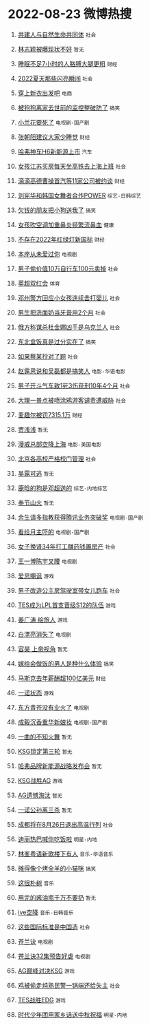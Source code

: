 # 2022-08-23 微博热搜 
1. [共建人与自然生命共同体](https://m.weibo.cn/search?containerid=100103type%3D1%26t%3D10%26q%3D%23%E5%85%B1%E5%BB%BA%E4%BA%BA%E4%B8%8E%E8%87%AA%E7%84%B6%E7%94%9F%E5%91%BD%E5%85%B1%E5%90%8C%E4%BD%93%23&stream_entry_id=51&isnewpage=1&extparam=seat%3D1%26filter_type%3Drealtimehot%26c_type%3D51%26dgr%3D0%26pos%3D0%26cate%3D10103%26display_time%3D1661202235%26pre_seqid%3D1661202235948062332303&luicode=10000011&lfid=106003type%3D25%26t%3D3%26disable_hot%3D1%26filter_type%3Drealtimehot) `社会` 

2. [林志颖被曝现状不好](https://m.weibo.cn/search?containerid=100103type%3D1%26t%3D10%26q%3D%23%E6%9E%97%E5%BF%97%E9%A2%96%E8%A2%AB%E6%9B%9D%E7%8E%B0%E7%8A%B6%E4%B8%8D%E5%A5%BD%23&stream_entry_id=31&isnewpage=1&extparam=seat%3D1%26lcate%3D5001%26flag%3D2%26pos%3D0%26filter_type%3Drealtimehot%26dgr%3D0%26c_type%3D31%26realpos%3D1%26cate%3D0%26display_time%3D1661202235%26pre_seqid%3D1661202235948062332303&luicode=10000011&lfid=106003type%3D25%26t%3D3%26disable_hot%3D1%26filter_type%3Drealtimehot) `暂无` 

3. [睡眠不足7小时的人胳膊大腿更粗](https://m.weibo.cn/search?containerid=100103type%3D1%26t%3D10%26q%3D%23%E7%9D%A1%E7%9C%A0%E4%B8%8D%E8%B6%B37%E5%B0%8F%E6%97%B6%E7%9A%84%E4%BA%BA%E8%83%B3%E8%86%8A%E5%A4%A7%E8%85%BF%E6%9B%B4%E7%B2%97%23&stream_entry_id=31&isnewpage=1&extparam=seat%3D1%26lcate%3D5001%26flag%3D16%26pos%3D1%26filter_type%3Drealtimehot%26dgr%3D0%26c_type%3D31%26realpos%3D2%26cate%3D0%26display_time%3D1661202235%26pre_seqid%3D1661202235948062332303&luicode=10000011&lfid=106003type%3D25%26t%3D3%26disable_hot%3D1%26filter_type%3Drealtimehot) `财经` 

4. [2022夏天那些闪亮瞬间](https://m.weibo.cn/search?containerid=100103type%3D1%26t%3D10%26q%3D%232022%E5%A4%8F%E5%A4%A9%E9%82%A3%E4%BA%9B%E9%97%AA%E4%BA%AE%E7%9E%AC%E9%97%B4%23&stream_entry_id=31&isnewpage=1&extparam=seat%3D1%26lcate%3D5001%26flag%3D0%26pos%3D2%26filter_type%3Drealtimehot%26dgr%3D0%26c_type%3D31%26realpos%3D3%26cate%3D0%26display_time%3D1661202235%26pre_seqid%3D1661202235948062332303&luicode=10000011&lfid=106003type%3D25%26t%3D3%26disable_hot%3D1%26filter_type%3Drealtimehot) `社会` 

5. [穿上新衣出发吧](https://m.weibo.cn/search?containerid=100103type%3D1%26t%3D10%26q%3D%23%E7%A9%BF%E4%B8%8A%E6%96%B0%E8%A1%A3%E5%87%BA%E5%8F%91%E5%90%A7%23&stream_entry_id=31&isnewpage=1&extparam=seat%3D1%26lcate%3D5001%26pos%3D3%26adid%3D163225%26dgr%3D0%26filter_type%3Drealtimehot%26c_type%3D31%26topic_ad%3D1%26cate%3D0%26display_time%3D1661202235%26pre_seqid%3D1661202235948062332303&luicode=10000011&lfid=106003type%3D25%26t%3D3%26disable_hot%3D1%26filter_type%3Drealtimehot) `电商` 

6. [被狗狗离家去世前的监控整破防了](https://m.weibo.cn/search?containerid=100103type%3D1%26t%3D10%26q%3D%23%E8%A2%AB%E7%8B%97%E7%8B%97%E7%A6%BB%E5%AE%B6%E5%8E%BB%E4%B8%96%E5%89%8D%E7%9A%84%E7%9B%91%E6%8E%A7%E6%95%B4%E7%A0%B4%E9%98%B2%E4%BA%86%23&stream_entry_id=31&isnewpage=1&extparam=seat%3D1%26lcate%3D5001%26flag%3D0%26pos%3D4%26filter_type%3Drealtimehot%26dgr%3D0%26c_type%3D31%26realpos%3D4%26cate%3D0%26display_time%3D1661202235%26pre_seqid%3D1661202235948062332303&luicode=10000011&lfid=106003type%3D25%26t%3D3%26disable_hot%3D1%26filter_type%3Drealtimehot) `搞笑` 

7. [小兰花要死了](https://m.weibo.cn/search?containerid=100103type%3D1%26t%3D10%26q%3D%23%E5%B0%8F%E5%85%B0%E8%8A%B1%E8%A6%81%E6%AD%BB%E4%BA%86%23&stream_entry_id=31&isnewpage=1&extparam=seat%3D1%26lcate%3D5001%26flag%3D0%26pos%3D5%26filter_type%3Drealtimehot%26dgr%3D0%26c_type%3D31%26realpos%3D5%26cate%3D0%26display_time%3D1661202235%26pre_seqid%3D1661202235948062332303&luicode=10000011&lfid=106003type%3D25%26t%3D3%26disable_hot%3D1%26filter_type%3Drealtimehot) `电视剧-国产剧` 

8. [张朝阳建议大家少睡觉](https://m.weibo.cn/search?containerid=100103type%3D1%26t%3D10%26q%3D%23%E5%BC%A0%E6%9C%9D%E9%98%B3%E5%BB%BA%E8%AE%AE%E5%A4%A7%E5%AE%B6%E5%B0%91%E7%9D%A1%E8%A7%89%23&stream_entry_id=31&isnewpage=1&extparam=seat%3D1%26lcate%3D5001%26flag%3D16%26pos%3D6%26filter_type%3Drealtimehot%26dgr%3D0%26c_type%3D31%26realpos%3D6%26cate%3D0%26display_time%3D1661202235%26pre_seqid%3D1661202235948062332303&luicode=10000011&lfid=106003type%3D25%26t%3D3%26disable_hot%3D1%26filter_type%3Drealtimehot) `财经` 

9. [哈弗神车H6新能源上市](https://m.weibo.cn/search?containerid=100103type%3D1%26t%3D10%26q%3D%23%E5%93%88%E5%BC%97%E7%A5%9E%E8%BD%A6H6%E6%96%B0%E8%83%BD%E6%BA%90%E4%B8%8A%E5%B8%82%23&stream_entry_id=31&isnewpage=1&extparam=seat%3D1%26lcate%3D5001%26pos%3D7%26adid%3D163298%26dgr%3D0%26filter_type%3Drealtimehot%26c_type%3D31%26topic_ad%3D1%26cate%3D0%26display_time%3D1661202235%26pre_seqid%3D1661202235948062332303&luicode=10000011&lfid=106003type%3D25%26t%3D3%26disable_hot%3D1%26filter_type%3Drealtimehot) `汽车` 

10. [女孩江苏买房每天坐高铁去上海上班](https://m.weibo.cn/search?containerid=100103type%3D1%26t%3D10%26q%3D%23%E5%A5%B3%E5%AD%A9%E6%B1%9F%E8%8B%8F%E4%B9%B0%E6%88%BF%E6%AF%8F%E5%A4%A9%E5%9D%90%E9%AB%98%E9%93%81%E5%8E%BB%E4%B8%8A%E6%B5%B7%E4%B8%8A%E7%8F%AD%23&stream_entry_id=31&isnewpage=1&extparam=seat%3D1%26lcate%3D5001%26flag%3D0%26pos%3D8%26filter_type%3Drealtimehot%26dgr%3D0%26c_type%3D31%26realpos%3D7%26cate%3D0%26display_time%3D1661202235%26pre_seqid%3D1661202235948062332303&luicode=10000011&lfid=106003type%3D25%26t%3D3%26disable_hot%3D1%26filter_type%3Drealtimehot) `社会` 

11. [滴滴高德曹操首汽等11家公司被约谈](https://m.weibo.cn/search?containerid=100103type%3D1%26t%3D10%26q%3D%23%E6%BB%B4%E6%BB%B4%E9%AB%98%E5%BE%B7%E6%9B%B9%E6%93%8D%E9%A6%96%E6%B1%BD%E7%AD%8911%E5%AE%B6%E5%85%AC%E5%8F%B8%E8%A2%AB%E7%BA%A6%E8%B0%88%23&stream_entry_id=31&isnewpage=1&extparam=seat%3D1%26lcate%3D5001%26flag%3D0%26pos%3D9%26filter_type%3Drealtimehot%26dgr%3D0%26c_type%3D31%26realpos%3D8%26cate%3D0%26display_time%3D1661202235%26pre_seqid%3D1661202235948062332303&luicode=10000011&lfid=106003type%3D25%26t%3D3%26disable_hot%3D1%26filter_type%3Drealtimehot) `财经` 

12. [刘宪华和韩国女舞者合作POWER](https://m.weibo.cn/search?containerid=100103type%3D1%26t%3D10%26q%3D%23%E5%88%98%E5%AE%AA%E5%8D%8E%E5%92%8C%E9%9F%A9%E5%9B%BD%E5%A5%B3%E8%88%9E%E8%80%85%E5%90%88%E4%BD%9CPOWER%23&stream_entry_id=31&isnewpage=1&extparam=seat%3D1%26lcate%3D5001%26flag%3D0%26pos%3D10%26filter_type%3Drealtimehot%26dgr%3D0%26c_type%3D31%26realpos%3D9%26cate%3D0%26display_time%3D1661202235%26pre_seqid%3D1661202235948062332303&luicode=10000011&lfid=106003type%3D25%26t%3D3%26disable_hot%3D1%26filter_type%3Drealtimehot) `综艺-日韩综艺` 

13. [欠钱的朋友把小狗送我了](https://m.weibo.cn/search?containerid=100103type%3D1%26t%3D10%26q%3D%23%E6%AC%A0%E9%92%B1%E7%9A%84%E6%9C%8B%E5%8F%8B%E6%8A%8A%E5%B0%8F%E7%8B%97%E9%80%81%E6%88%91%E4%BA%86%23&stream_entry_id=31&isnewpage=1&extparam=seat%3D1%26lcate%3D5001%26flag%3D0%26pos%3D11%26filter_type%3Drealtimehot%26dgr%3D0%26c_type%3D31%26realpos%3D10%26cate%3D0%26display_time%3D1661202235%26pre_seqid%3D1661202235948062332303&luicode=10000011&lfid=106003type%3D25%26t%3D3%26disable_hot%3D1%26filter_type%3Drealtimehot) `搞笑` 

14. [女孩吹空调加重鼻炎频繁流鼻血](https://m.weibo.cn/search?containerid=100103type%3D1%26t%3D10%26q%3D%23%E5%A5%B3%E5%AD%A9%E5%90%B9%E7%A9%BA%E8%B0%83%E5%8A%A0%E9%87%8D%E9%BC%BB%E7%82%8E%E9%A2%91%E7%B9%81%E6%B5%81%E9%BC%BB%E8%A1%80%23&stream_entry_id=31&isnewpage=1&extparam=seat%3D1%26lcate%3D5001%26flag%3D1%26pos%3D12%26filter_type%3Drealtimehot%26dgr%3D0%26c_type%3D31%26realpos%3D11%26cate%3D0%26display_time%3D1661202235%26pre_seqid%3D1661202235948062332303&luicode=10000011&lfid=106003type%3D25%26t%3D3%26disable_hot%3D1%26filter_type%3Drealtimehot) `健康` 

15. [不存在2022年红绿灯新国标](https://m.weibo.cn/search?containerid=100103type%3D1%26t%3D10%26q%3D%23%E4%B8%8D%E5%AD%98%E5%9C%A82022%E5%B9%B4%E7%BA%A2%E7%BB%BF%E7%81%AF%E6%96%B0%E5%9B%BD%E6%A0%87%23&stream_entry_id=31&isnewpage=1&extparam=seat%3D1%26lcate%3D5001%26flag%3D0%26pos%3D13%26filter_type%3Drealtimehot%26dgr%3D0%26c_type%3D31%26realpos%3D12%26cate%3D0%26display_time%3D1661202235%26pre_seqid%3D1661202235948062332303&luicode=10000011&lfid=106003type%3D25%26t%3D3%26disable_hot%3D1%26filter_type%3Drealtimehot) `财经` 

16. [本座从未爱过你](https://m.weibo.cn/search?containerid=100103type%3D1%26t%3D10%26q%3D%23%E6%9C%AC%E5%BA%A7%E4%BB%8E%E6%9C%AA%E7%88%B1%E8%BF%87%E4%BD%A0%23&stream_entry_id=31&isnewpage=1&extparam=seat%3D1%26lcate%3D5001%26flag%3D0%26pos%3D14%26filter_type%3Drealtimehot%26dgr%3D0%26c_type%3D31%26realpos%3D13%26cate%3D0%26display_time%3D1661202235%26pre_seqid%3D1661202235948062332303&luicode=10000011&lfid=106003type%3D25%26t%3D3%26disable_hot%3D1%26filter_type%3Drealtimehot) `电视剧` 

17. [男子偷价值10万自行车100元卖掉](https://m.weibo.cn/search?containerid=100103type%3D1%26t%3D10%26q%3D%23%E7%94%B7%E5%AD%90%E5%81%B7%E4%BB%B7%E5%80%BC10%E4%B8%87%E8%87%AA%E8%A1%8C%E8%BD%A6100%E5%85%83%E5%8D%96%E6%8E%89%23&stream_entry_id=31&isnewpage=1&extparam=seat%3D1%26lcate%3D5001%26flag%3D0%26pos%3D15%26filter_type%3Drealtimehot%26dgr%3D0%26c_type%3D31%26realpos%3D14%26cate%3D0%26display_time%3D1661202235%26pre_seqid%3D1661202235948062332303&luicode=10000011&lfid=106003type%3D25%26t%3D3%26disable_hot%3D1%26filter_type%3Drealtimehot) `社会` 

18. [英超双红会](https://m.weibo.cn/search?containerid=100103type%3D1%26t%3D10%26q%3D%23%E8%8B%B1%E8%B6%85%E5%8F%8C%E7%BA%A2%E4%BC%9A%23&stream_entry_id=31&isnewpage=1&extparam=seat%3D1%26lcate%3D5001%26flag%3D0%26pos%3D16%26filter_type%3Drealtimehot%26dgr%3D0%26c_type%3D31%26realpos%3D15%26cate%3D0%26display_time%3D1661202235%26pre_seqid%3D1661202235948062332303&luicode=10000011&lfid=106003type%3D25%26t%3D3%26disable_hot%3D1%26filter_type%3Drealtimehot) `体育` 

19. [邓州警方回应小女孩连续击打婴儿](https://m.weibo.cn/search?containerid=100103type%3D1%26t%3D10%26q%3D%23%E9%82%93%E5%B7%9E%E8%AD%A6%E6%96%B9%E5%9B%9E%E5%BA%94%E5%B0%8F%E5%A5%B3%E5%AD%A9%E8%BF%9E%E7%BB%AD%E5%87%BB%E6%89%93%E5%A9%B4%E5%84%BF%23&stream_entry_id=31&isnewpage=1&extparam=seat%3D1%26lcate%3D5001%26flag%3D0%26pos%3D17%26filter_type%3Drealtimehot%26dgr%3D0%26c_type%3D31%26realpos%3D16%26cate%3D0%26display_time%3D1661202235%26pre_seqid%3D1661202235948062332303&luicode=10000011&lfid=106003type%3D25%26t%3D3%26disable_hot%3D1%26filter_type%3Drealtimehot) `社会` 

20. [男生把洗面奶当牙膏用2个月](https://m.weibo.cn/search?containerid=100103type%3D1%26t%3D10%26q%3D%23%E7%94%B7%E7%94%9F%E6%8A%8A%E6%B4%97%E9%9D%A2%E5%A5%B6%E5%BD%93%E7%89%99%E8%86%8F%E7%94%A82%E4%B8%AA%E6%9C%88%23&stream_entry_id=31&isnewpage=1&extparam=seat%3D1%26lcate%3D5001%26flag%3D0%26pos%3D18%26filter_type%3Drealtimehot%26dgr%3D0%26c_type%3D31%26realpos%3D17%26cate%3D0%26display_time%3D1661202235%26pre_seqid%3D1661202235948062332303&luicode=10000011&lfid=106003type%3D25%26t%3D3%26disable_hot%3D1%26filter_type%3Drealtimehot) `社会` 

21. [俄方称谋杀杜金娜凶手是乌克兰人](https://m.weibo.cn/search?containerid=100103type%3D1%26t%3D10%26q%3D%23%E4%BF%84%E6%96%B9%E7%A7%B0%E8%B0%8B%E6%9D%80%E6%9D%9C%E9%87%91%E5%A8%9C%E5%87%B6%E6%89%8B%E6%98%AF%E4%B9%8C%E5%85%8B%E5%85%B0%E4%BA%BA%23&stream_entry_id=31&isnewpage=1&extparam=seat%3D1%26lcate%3D5001%26flag%3D0%26pos%3D19%26filter_type%3Drealtimehot%26dgr%3D0%26c_type%3D31%26realpos%3D18%26cate%3D0%26display_time%3D1661202235%26pre_seqid%3D1661202235948062332303&luicode=10000011&lfid=106003type%3D25%26t%3D3%26disable_hot%3D1%26filter_type%3Drealtimehot) `社会` 

22. [东北盒饭真是过分实在了](https://m.weibo.cn/search?containerid=100103type%3D1%26t%3D10%26q%3D%23%E4%B8%9C%E5%8C%97%E7%9B%92%E9%A5%AD%E7%9C%9F%E6%98%AF%E8%BF%87%E5%88%86%E5%AE%9E%E5%9C%A8%E4%BA%86%23&stream_entry_id=31&isnewpage=1&extparam=seat%3D1%26lcate%3D5001%26flag%3D0%26pos%3D20%26filter_type%3Drealtimehot%26dgr%3D0%26c_type%3D31%26realpos%3D19%26cate%3D0%26display_time%3D1661202235%26pre_seqid%3D1661202235948062332303&luicode=10000011&lfid=106003type%3D25%26t%3D3%26disable_hot%3D1%26filter_type%3Drealtimehot) `搞笑` 

23. [如果蔡某抄对了题](https://m.weibo.cn/search?containerid=100103type%3D1%26t%3D10%26q%3D%23%E5%A6%82%E6%9E%9C%E8%94%A1%E6%9F%90%E6%8A%84%E5%AF%B9%E4%BA%86%E9%A2%98%23&stream_entry_id=31&isnewpage=1&extparam=seat%3D1%26lcate%3D5001%26flag%3D0%26pos%3D21%26filter_type%3Drealtimehot%26dgr%3D0%26c_type%3D31%26realpos%3D20%26cate%3D0%26display_time%3D1661202235%26pre_seqid%3D1661202235948062332303&luicode=10000011&lfid=106003type%3D25%26t%3D3%26disable_hot%3D1%26filter_type%3Drealtimehot) `社会` 

24. [赵露思说和吴磊都是搞笑人](https://m.weibo.cn/search?containerid=100103type%3D1%26t%3D10%26q%3D%23%E8%B5%B5%E9%9C%B2%E6%80%9D%E8%AF%B4%E5%92%8C%E5%90%B4%E7%A3%8A%E9%83%BD%E6%98%AF%E6%90%9E%E7%AC%91%E4%BA%BA%23&stream_entry_id=31&isnewpage=1&extparam=seat%3D1%26lcate%3D5001%26flag%3D0%26pos%3D22%26filter_type%3Drealtimehot%26dgr%3D0%26c_type%3D31%26realpos%3D21%26cate%3D0%26display_time%3D1661202235%26pre_seqid%3D1661202235948062332303&luicode=10000011&lfid=106003type%3D25%26t%3D3%26disable_hot%3D1%26filter_type%3Drealtimehot) `电影-华语电影` 

25. [男子开斗气车致1死3伤获刑10年4个月](https://m.weibo.cn/search?containerid=100103type%3D1%26t%3D10%26q%3D%23%E7%94%B7%E5%AD%90%E5%BC%80%E6%96%97%E6%B0%94%E8%BD%A6%E8%87%B41%E6%AD%BB3%E4%BC%A4%E8%8E%B7%E5%88%9110%E5%B9%B44%E4%B8%AA%E6%9C%88%23&stream_entry_id=31&isnewpage=1&extparam=seat%3D1%26lcate%3D5001%26flag%3D0%26pos%3D23%26filter_type%3Drealtimehot%26dgr%3D0%26c_type%3D31%26realpos%3D22%26cate%3D0%26display_time%3D1661202235%26pre_seqid%3D1661202235948062332303&luicode=10000011&lfid=106003type%3D25%26t%3D3%26disable_hot%3D1%26filter_type%3Drealtimehot) `社会` 

26. [大理一景点被喷涂鸦游客谴责遭威胁](https://m.weibo.cn/search?containerid=100103type%3D1%26t%3D10%26q%3D%23%E5%A4%A7%E7%90%86%E4%B8%80%E6%99%AF%E7%82%B9%E8%A2%AB%E5%96%B7%E6%B6%82%E9%B8%A6%E6%B8%B8%E5%AE%A2%E8%B0%B4%E8%B4%A3%E9%81%AD%E5%A8%81%E8%83%81%23&stream_entry_id=31&isnewpage=1&extparam=seat%3D1%26lcate%3D5001%26flag%3D0%26pos%3D24%26filter_type%3Drealtimehot%26dgr%3D0%26c_type%3D31%26realpos%3D23%26cate%3D0%26display_time%3D1661202235%26pre_seqid%3D1661202235948062332303&luicode=10000011&lfid=106003type%3D25%26t%3D3%26disable_hot%3D1%26filter_type%3Drealtimehot) `社会` 

27. [麦趣尔被罚7315.1万](https://m.weibo.cn/search?containerid=100103type%3D1%26t%3D10%26q%3D%23%E9%BA%A6%E8%B6%A3%E5%B0%94%E8%A2%AB%E7%BD%9A7315.1%E4%B8%87%23&stream_entry_id=31&isnewpage=1&extparam=seat%3D1%26lcate%3D5001%26flag%3D0%26pos%3D25%26filter_type%3Drealtimehot%26dgr%3D0%26c_type%3D31%26realpos%3D24%26cate%3D0%26display_time%3D1661202235%26pre_seqid%3D1661202235948062332303&luicode=10000011&lfid=106003type%3D25%26t%3D3%26disable_hot%3D1%26filter_type%3Drealtimehot) `财经` 

28. [贾浅浅](https://m.weibo.cn/search?containerid=100103type%3D1%26t%3D10%26q%3D%E8%B4%BE%E6%B5%85%E6%B5%85&stream_entry_id=31&isnewpage=1&extparam=seat%3D1%26lcate%3D5001%26flag%3D0%26pos%3D26%26filter_type%3Drealtimehot%26dgr%3D0%26c_type%3D31%26realpos%3D25%26cate%3D0%26display_time%3D1661202235%26pre_seqid%3D1661202235948062332303&luicode=10000011&lfid=106003type%3D25%26t%3D3%26disable_hot%3D1%26filter_type%3Drealtimehot) `暂无` 

29. [漫威总部空降上海](https://m.weibo.cn/search?containerid=100103type%3D1%26t%3D10%26q%3D%23%E6%BC%AB%E5%A8%81%E6%80%BB%E9%83%A8%E7%A9%BA%E9%99%8D%E4%B8%8A%E6%B5%B7%23&stream_entry_id=31&isnewpage=1&extparam=seat%3D1%26lcate%3D5001%26flag%3D0%26pos%3D27%26filter_type%3Drealtimehot%26dgr%3D0%26c_type%3D31%26realpos%3D26%26cate%3D0%26display_time%3D1661202235%26pre_seqid%3D1661202235948062332303&luicode=10000011&lfid=106003type%3D25%26t%3D3%26disable_hot%3D1%26filter_type%3Drealtimehot) `电影-美国电影` 

30. [北京各高校严格校门管理](https://m.weibo.cn/search?containerid=100103type%3D1%26t%3D10%26q%3D%23%E5%8C%97%E4%BA%AC%E5%90%84%E9%AB%98%E6%A0%A1%E4%B8%A5%E6%A0%BC%E6%A0%A1%E9%97%A8%E7%AE%A1%E7%90%86%23&stream_entry_id=31&isnewpage=1&extparam=seat%3D1%26lcate%3D5001%26flag%3D0%26pos%3D28%26filter_type%3Drealtimehot%26dgr%3D0%26c_type%3D31%26realpos%3D27%26cate%3D0%26display_time%3D1661202235%26pre_seqid%3D1661202235948062332303&luicode=10000011&lfid=106003type%3D25%26t%3D3%26disable_hot%3D1%26filter_type%3Drealtimehot) `社会` 

31. [吴露可逃](http://m.weibo.cn/c/wbox?&id=j84w2uenjc&roomid=12534&q=%23%E5%90%B4%E9%9C%B2%E5%8F%AF%E9%80%83%23&extparam=seat%3D1%26lcate%3D5001%26flag%3D0%26pos%3D29%26filter_type%3Drealtimehot%26dgr%3D0%26c_type%3D31%26realpos%3D28%26cate%3D0%26display_time%3D1661202235%26pre_seqid%3D1661202235948062332303&luicode=10000011&lfid=106003type%3D25%26t%3D3%26disable_hot%3D1%26filter_type%3Drealtimehot) `暂无` 

32. [鹿晗的狗是邓超送的](https://m.weibo.cn/search?containerid=100103type%3D1%26t%3D10%26q%3D%23%E9%B9%BF%E6%99%97%E7%9A%84%E7%8B%97%E6%98%AF%E9%82%93%E8%B6%85%E9%80%81%E7%9A%84%23&stream_entry_id=31&isnewpage=1&extparam=seat%3D1%26lcate%3D5001%26flag%3D0%26pos%3D30%26filter_type%3Drealtimehot%26dgr%3D0%26c_type%3D31%26realpos%3D29%26cate%3D0%26display_time%3D1661202235%26pre_seqid%3D1661202235948062332303&luicode=10000011&lfid=106003type%3D25%26t%3D3%26disable_hot%3D1%26filter_type%3Drealtimehot) `综艺-内地综艺` 

33. [奉节山火](https://m.weibo.cn/search?containerid=100103type%3D1%26t%3D10%26q%3D%E5%A5%89%E8%8A%82%E5%B1%B1%E7%81%AB&stream_entry_id=31&isnewpage=1&extparam=seat%3D1%26lcate%3D5001%26flag%3D0%26pos%3D31%26filter_type%3Drealtimehot%26dgr%3D0%26c_type%3D31%26realpos%3D30%26cate%3D0%26display_time%3D1661202235%26pre_seqid%3D1661202235948062332303&luicode=10000011&lfid=106003type%3D25%26t%3D3%26disable_hot%3D1%26filter_type%3Drealtimehot) `暂无` 

34. [余生请多指教获得腾讯业务突破奖](https://m.weibo.cn/search?containerid=100103type%3D1%26t%3D10%26q%3D%23%E4%BD%99%E7%94%9F%E8%AF%B7%E5%A4%9A%E6%8C%87%E6%95%99%E8%8E%B7%E5%BE%97%E8%85%BE%E8%AE%AF%E4%B8%9A%E5%8A%A1%E7%AA%81%E7%A0%B4%E5%A5%96%23&stream_entry_id=31&isnewpage=1&extparam=seat%3D1%26lcate%3D5001%26flag%3D0%26pos%3D32%26filter_type%3Drealtimehot%26dgr%3D0%26c_type%3D31%26realpos%3D31%26cate%3D0%26display_time%3D1661202235%26pre_seqid%3D1661202235948062332303&luicode=10000011&lfid=106003type%3D25%26t%3D3%26disable_hot%3D1%26filter_type%3Drealtimehot) `电视剧-国产剧` 

35. [看给月主吓的](https://m.weibo.cn/search?containerid=100103type%3D1%26t%3D10%26q%3D%23%E7%9C%8B%E7%BB%99%E6%9C%88%E4%B8%BB%E5%90%93%E7%9A%84%23&stream_entry_id=31&isnewpage=1&extparam=seat%3D1%26lcate%3D5001%26flag%3D0%26pos%3D33%26filter_type%3Drealtimehot%26dgr%3D0%26c_type%3D31%26realpos%3D32%26cate%3D0%26display_time%3D1661202235%26pre_seqid%3D1661202235948062332303&luicode=10000011&lfid=106003type%3D25%26t%3D3%26disable_hot%3D1%26filter_type%3Drealtimehot) `电视剧-国产剧` 

36. [女子换肾34年打工赚药钱置房产](https://m.weibo.cn/search?containerid=100103type%3D1%26t%3D10%26q%3D%23%E5%A5%B3%E5%AD%90%E6%8D%A2%E8%82%BE34%E5%B9%B4%E6%89%93%E5%B7%A5%E8%B5%9A%E8%8D%AF%E9%92%B1%E7%BD%AE%E6%88%BF%E4%BA%A7%23&stream_entry_id=31&isnewpage=1&extparam=seat%3D1%26lcate%3D5001%26flag%3D0%26pos%3D34%26filter_type%3Drealtimehot%26dgr%3D0%26c_type%3D31%26realpos%3D33%26cate%3D0%26display_time%3D1661202235%26pre_seqid%3D1661202235948062332303&luicode=10000011&lfid=106003type%3D25%26t%3D3%26disable_hot%3D1%26filter_type%3Drealtimehot) `社会` 

37. [王一博陈宇叉腰](https://m.weibo.cn/search?containerid=100103type%3D1%26t%3D10%26q%3D%23%E7%8E%8B%E4%B8%80%E5%8D%9A%E9%99%88%E5%AE%87%E5%8F%89%E8%85%B0%23&stream_entry_id=31&isnewpage=1&extparam=seat%3D1%26lcate%3D5001%26flag%3D0%26pos%3D35%26filter_type%3Drealtimehot%26dgr%3D0%26c_type%3D31%26realpos%3D34%26cate%3D0%26display_time%3D1661202235%26pre_seqid%3D1661202235948062332303&luicode=10000011&lfid=106003type%3D25%26t%3D3%26disable_hot%3D1%26filter_type%3Drealtimehot) `电视剧` 

38. [爱思嘲讽](https://m.weibo.cn/search?containerid=100103type%3D1%26t%3D10%26q%3D%E7%88%B1%E6%80%9D%E5%98%B2%E8%AE%BD&stream_entry_id=31&isnewpage=1&extparam=seat%3D1%26lcate%3D5001%26flag%3D0%26pos%3D36%26filter_type%3Drealtimehot%26dgr%3D0%26c_type%3D31%26realpos%3D35%26cate%3D0%26display_time%3D1661202235%26pre_seqid%3D1661202235948062332303&luicode=10000011&lfid=106003type%3D25%26t%3D3%26disable_hot%3D1%26filter_type%3Drealtimehot) `游戏` 

39. [男子改造公主房驾驶室带女儿跑车](https://m.weibo.cn/search?containerid=100103type%3D1%26t%3D10%26q%3D%23%E7%94%B7%E5%AD%90%E6%94%B9%E9%80%A0%E5%85%AC%E4%B8%BB%E6%88%BF%E9%A9%BE%E9%A9%B6%E5%AE%A4%E5%B8%A6%E5%A5%B3%E5%84%BF%E8%B7%91%E8%BD%A6%23&stream_entry_id=31&isnewpage=1&extparam=seat%3D1%26lcate%3D5001%26flag%3D0%26pos%3D37%26filter_type%3Drealtimehot%26dgr%3D0%26c_type%3D31%26realpos%3D36%26cate%3D0%26display_time%3D1661202235%26pre_seqid%3D1661202235948062332303&luicode=10000011&lfid=106003type%3D25%26t%3D3%26disable_hot%3D1%26filter_type%3Drealtimehot) `社会` 

40. [TES成为LPL首支晋级S12的队伍](https://m.weibo.cn/search?containerid=100103type%3D1%26t%3D10%26q%3D%23TES%E6%88%90%E4%B8%BALPL%E9%A6%96%E6%94%AF%E6%99%8B%E7%BA%A7S12%E7%9A%84%E9%98%9F%E4%BC%8D%23&stream_entry_id=31&isnewpage=1&extparam=seat%3D1%26lcate%3D5001%26flag%3D0%26pos%3D38%26filter_type%3Drealtimehot%26dgr%3D0%26c_type%3D31%26realpos%3D37%26cate%3D0%26display_time%3D1661202235%26pre_seqid%3D1661202235948062332303&luicode=10000011&lfid=106003type%3D25%26t%3D3%26disable_hot%3D1%26filter_type%3Drealtimehot) `游戏` 

41. [姜广涛 绘旅人](https://m.weibo.cn/search?containerid=100103type%3D1%26t%3D10%26q%3D%E5%A7%9C%E5%B9%BF%E6%B6%9B+%E7%BB%98%E6%97%85%E4%BA%BA&stream_entry_id=31&isnewpage=1&extparam=seat%3D1%26lcate%3D5001%26flag%3D0%26pos%3D39%26filter_type%3Drealtimehot%26dgr%3D0%26c_type%3D31%26realpos%3D38%26cate%3D0%26display_time%3D1661202235%26pre_seqid%3D1661202235948062332303&luicode=10000011&lfid=106003type%3D25%26t%3D3%26disable_hot%3D1%26filter_type%3Drealtimehot) `游戏` 

42. [白漂亮消失了](https://m.weibo.cn/search?containerid=100103type%3D1%26t%3D10%26q%3D%23%E7%99%BD%E6%BC%82%E4%BA%AE%E6%B6%88%E5%A4%B1%E4%BA%86%23&stream_entry_id=31&isnewpage=1&extparam=seat%3D1%26lcate%3D5001%26flag%3D0%26pos%3D40%26filter_type%3Drealtimehot%26dgr%3D0%26c_type%3D31%26realpos%3D39%26cate%3D0%26display_time%3D1661202235%26pre_seqid%3D1661202235948062332303&luicode=10000011&lfid=106003type%3D25%26t%3D3%26disable_hot%3D1%26filter_type%3Drealtimehot) `电视剧` 

43. [容昊 上帝视角](https://m.weibo.cn/search?containerid=100103type%3D1%26t%3D10%26q%3D%E5%AE%B9%E6%98%8A+%E4%B8%8A%E5%B8%9D%E8%A7%86%E8%A7%92&stream_entry_id=31&isnewpage=1&extparam=seat%3D1%26lcate%3D5001%26flag%3D0%26pos%3D41%26filter_type%3Drealtimehot%26dgr%3D0%26c_type%3D31%26realpos%3D40%26cate%3D0%26display_time%3D1661202235%26pre_seqid%3D1661202235948062332303&luicode=10000011&lfid=106003type%3D25%26t%3D3%26disable_hot%3D1%26filter_type%3Drealtimehot) `暂无` 

44. [嫁给会做饭的男人是种什么体验](https://m.weibo.cn/search?containerid=100103type%3D1%26t%3D10%26q%3D%23%E5%AB%81%E7%BB%99%E4%BC%9A%E5%81%9A%E9%A5%AD%E7%9A%84%E7%94%B7%E4%BA%BA%E6%98%AF%E7%A7%8D%E4%BB%80%E4%B9%88%E4%BD%93%E9%AA%8C%23&stream_entry_id=31&isnewpage=1&extparam=seat%3D1%26lcate%3D5001%26flag%3D0%26pos%3D42%26filter_type%3Drealtimehot%26dgr%3D0%26c_type%3D31%26realpos%3D41%26cate%3D0%26display_time%3D1661202235%26pre_seqid%3D1661202235948062332303&luicode=10000011&lfid=106003type%3D25%26t%3D3%26disable_hot%3D1%26filter_type%3Drealtimehot) `搞笑` 

45. [马斯克去年薪酬超100亿美元](https://m.weibo.cn/search?containerid=100103type%3D1%26t%3D10%26q%3D%23%E9%A9%AC%E6%96%AF%E5%85%8B%E5%8E%BB%E5%B9%B4%E8%96%AA%E9%85%AC%E8%B6%85100%E4%BA%BF%E7%BE%8E%E5%85%83%23&stream_entry_id=31&isnewpage=1&extparam=seat%3D1%26lcate%3D5001%26flag%3D0%26pos%3D43%26filter_type%3Drealtimehot%26dgr%3D0%26c_type%3D31%26realpos%3D42%26cate%3D0%26display_time%3D1661202235%26pre_seqid%3D1661202235948062332303&luicode=10000011&lfid=106003type%3D25%26t%3D3%26disable_hot%3D1%26filter_type%3Drealtimehot) `财经` 

46. [一诺状态](https://m.weibo.cn/search?containerid=100103type%3D1%26t%3D10%26q%3D%23%E4%B8%80%E8%AF%BA%E7%8A%B6%E6%80%81%23&stream_entry_id=31&isnewpage=1&extparam=seat%3D1%26lcate%3D5001%26flag%3D0%26pos%3D44%26filter_type%3Drealtimehot%26dgr%3D0%26c_type%3D31%26realpos%3D43%26cate%3D0%26display_time%3D1661202235%26pre_seqid%3D1661202235948062332303&luicode=10000011&lfid=106003type%3D25%26t%3D3%26disable_hot%3D1%26filter_type%3Drealtimehot) `游戏` 

47. [东方青苍没有业火了](https://m.weibo.cn/search?containerid=100103type%3D1%26t%3D10%26q%3D%23%E4%B8%9C%E6%96%B9%E9%9D%92%E8%8B%8D%E6%B2%A1%E6%9C%89%E4%B8%9A%E7%81%AB%E4%BA%86%23&stream_entry_id=31&isnewpage=1&extparam=seat%3D1%26lcate%3D5001%26flag%3D0%26pos%3D45%26filter_type%3Drealtimehot%26dgr%3D0%26c_type%3D31%26realpos%3D44%26cate%3D0%26display_time%3D1661202235%26pre_seqid%3D1661202235948062332303&luicode=10000011&lfid=106003type%3D25%26t%3D3%26disable_hot%3D1%26filter_type%3Drealtimehot) `电视剧` 

48. [成毅沉香重华新娘妆](https://m.weibo.cn/search?containerid=100103type%3D1%26t%3D10%26q%3D%23%E6%88%90%E6%AF%85%E6%B2%89%E9%A6%99%E9%87%8D%E5%8D%8E%E6%96%B0%E5%A8%98%E5%A6%86%23&stream_entry_id=31&isnewpage=1&extparam=seat%3D1%26lcate%3D5001%26flag%3D0%26pos%3D46%26filter_type%3Drealtimehot%26dgr%3D0%26c_type%3D31%26realpos%3D45%26cate%3D0%26display_time%3D1661202235%26pre_seqid%3D1661202235948062332303&luicode=10000011&lfid=106003type%3D25%26t%3D3%26disable_hot%3D1%26filter_type%3Drealtimehot) `电视剧-国产剧` 

49. [一曲的不知火舞](https://m.weibo.cn/search?containerid=100103type%3D1%26t%3D10%26q%3D%E4%B8%80%E6%9B%B2%E7%9A%84%E4%B8%8D%E7%9F%A5%E7%81%AB%E8%88%9E&stream_entry_id=31&isnewpage=1&extparam=seat%3D1%26lcate%3D5001%26flag%3D0%26pos%3D47%26filter_type%3Drealtimehot%26dgr%3D0%26c_type%3D31%26realpos%3D46%26cate%3D0%26display_time%3D1661202235%26pre_seqid%3D1661202235948062332303&luicode=10000011&lfid=106003type%3D25%26t%3D3%26disable_hot%3D1%26filter_type%3Drealtimehot) `暂无` 

50. [KSG锁定第三轮](https://m.weibo.cn/search?containerid=100103type%3D1%26t%3D10%26q%3DKSG%E9%94%81%E5%AE%9A%E7%AC%AC%E4%B8%89%E8%BD%AE&stream_entry_id=31&isnewpage=1&extparam=seat%3D1%26lcate%3D5001%26flag%3D0%26pos%3D48%26filter_type%3Drealtimehot%26dgr%3D0%26c_type%3D31%26realpos%3D47%26cate%3D0%26display_time%3D1661202235%26pre_seqid%3D1661202235948062332303&luicode=10000011&lfid=106003type%3D25%26t%3D3%26disable_hot%3D1%26filter_type%3Drealtimehot) `暂无` 

51. [哈弗品牌新能源战略发布会](https://m.weibo.cn/search?containerid=100103type%3D1%26t%3D10%26q%3D%E5%93%88%E5%BC%97%E5%93%81%E7%89%8C%E6%96%B0%E8%83%BD%E6%BA%90%E6%88%98%E7%95%A5%E5%8F%91%E5%B8%83%E4%BC%9A&stream_entry_id=31&isnewpage=1&extparam=seat%3D1%26lcate%3D5001%26flag%3D1%26pos%3D49%26filter_type%3Drealtimehot%26dgr%3D0%26c_type%3D31%26realpos%3D48%26cate%3D0%26display_time%3D1661202235%26pre_seqid%3D1661202235948062332303&luicode=10000011&lfid=106003type%3D25%26t%3D3%26disable_hot%3D1%26filter_type%3Drealtimehot) `暂无` 

52. [KSG战胜AG](https://m.weibo.cn/search?containerid=100103type%3D1%26t%3D10%26q%3D%23KSG%E6%88%98%E8%83%9CAG%23&stream_entry_id=31&isnewpage=1&extparam=seat%3D1%26lcate%3D5001%26flag%3D0%26pos%3D50%26filter_type%3Drealtimehot%26dgr%3D0%26c_type%3D31%26realpos%3D49%26cate%3D0%26display_time%3D1661202235%26pre_seqid%3D1661202235948062332303&luicode=10000011&lfid=106003type%3D25%26t%3D3%26disable_hot%3D1%26filter_type%3Drealtimehot) `游戏` 

53. [AG遗憾淘汰](https://m.weibo.cn/search?containerid=100103type%3D1%26t%3D10%26q%3DAG%E9%81%97%E6%86%BE%E6%B7%98%E6%B1%B0&stream_entry_id=31&isnewpage=1&extparam=seat%3D1%26lcate%3D5001%26flag%3D0%26pos%3D51%26filter_type%3Drealtimehot%26dgr%3D0%26c_type%3D31%26realpos%3D50%26cate%3D0%26display_time%3D1661202235%26pre_seqid%3D1661202235948062332303&luicode=10000011&lfid=106003type%3D25%26t%3D3%26disable_hot%3D1%26filter_type%3Drealtimehot) `暂无` 

54. [一诺公孙离三杀](https://m.weibo.cn/search?containerid=100103type%3D1%26t%3D10%26q%3D%E4%B8%80%E8%AF%BA%E5%85%AC%E5%AD%99%E7%A6%BB%E4%B8%89%E6%9D%80&stream_entry_id=31&isnewpage=1&extparam=seat%3D1%26flag%3D0%26lcate%3D5001%26pos%3D48%26filter_type%3Drealtimehot%26dgr%3D0%26c_type%3D31%26cate%3D0%26realpos%3D47%26display_time%3D1661198643%26pre_seqid%3D1661197931377015605308&luicode=10000011&lfid=106003type%3D25%26t%3D3%26disable_hot%3D1%26filter_type%3Drealtimehot) `暂无` 

55. [成都将在8月26日退出高温行列](https://m.weibo.cn/search?containerid=100103type%3D1%26t%3D10%26q%3D%23%E6%88%90%E9%83%BD%E5%B0%86%E5%9C%A88%E6%9C%8826%E6%97%A5%E9%80%80%E5%87%BA%E9%AB%98%E6%B8%A9%E8%A1%8C%E5%88%97%23&stream_entry_id=31&isnewpage=1&extparam=seat%3D1%26flag%3D0%26lcate%3D5001%26pos%3D51%26filter_type%3Drealtimehot%26dgr%3D0%26c_type%3D31%26cate%3D0%26realpos%3D50%26display_time%3D1661198643%26pre_seqid%3D1661197931377015605308&luicode=10000011&lfid=106003type%3D25%26t%3D3%26disable_hot%3D1%26filter_type%3Drealtimehot) `社会` 

56. [迪丽热巴喊你吃饭啦](https://m.weibo.cn/search?containerid=100103type%3D1%26t%3D10%26q%3D%23%E8%BF%AA%E4%B8%BD%E7%83%AD%E5%B7%B4%E5%96%8A%E4%BD%A0%E5%90%83%E9%A5%AD%E5%95%A6%23&stream_entry_id=31&isnewpage=1&extparam=seat%3D1%26filter_type%3Drealtimehot%26lcate%3D5001%26pos%3D3%26adid%3D163237%26topic_ad%3D1%26dgr%3D0%26c_type%3D31%26cate%3D0%26display_time%3D1661195032%26pre_seqid%3D1661195032019022721255&luicode=10000011&lfid=106003type%3D25%26t%3D3%26disable_hot%3D1%26filter_type%3Drealtimehot) `明星-内地` 

57. [林峯粤语新歌楼下有人](https://m.weibo.cn/search?containerid=100103type%3D1%26t%3D10%26q%3D%23%E6%9E%97%E5%B3%AF%E7%B2%A4%E8%AF%AD%E6%96%B0%E6%AD%8C%E6%A5%BC%E4%B8%8B%E6%9C%89%E4%BA%BA%23&stream_entry_id=31&isnewpage=1&extparam=seat%3D1%26flag%3D0%26lcate%3D5001%26pos%3D41%26filter_type%3Drealtimehot%26dgr%3D0%26c_type%3D31%26cate%3D0%26realpos%3D41%26display_time%3D1661195032%26pre_seqid%3D1661195032019022721255&luicode=10000011&lfid=106003type%3D25%26t%3D3%26disable_hot%3D1%26filter_type%3Drealtimehot) `音乐-华语音乐` 

58. [摊得像个烤全羊的小猫咪](https://m.weibo.cn/search?containerid=100103type%3D1%26t%3D10%26q%3D%23%E6%91%8A%E5%BE%97%E5%83%8F%E4%B8%AA%E7%83%A4%E5%85%A8%E7%BE%8A%E7%9A%84%E5%B0%8F%E7%8C%AB%E5%92%AA%23&stream_entry_id=31&isnewpage=1&extparam=seat%3D1%26flag%3D0%26lcate%3D5001%26pos%3D50%26filter_type%3Drealtimehot%26dgr%3D0%26c_type%3D31%26cate%3D0%26realpos%3D50%26display_time%3D1661195032%26pre_seqid%3D1661195032019022721255&luicode=10000011&lfid=106003type%3D25%26t%3D3%26disable_hot%3D1%26filter_type%3Drealtimehot) `搞笑` 

59. [这很朴树](https://m.weibo.cn/search?containerid=100103type%3D1%26t%3D10%26q%3D%23%E8%BF%99%E5%BE%88%E6%9C%B4%E6%A0%91%23&stream_entry_id=31&isnewpage=1&extparam=seat%3D1%26lcate%3D5001%26pos%3D3%26adid%3D163259%26filter_type%3Drealtimehot%26dgr%3D0%26topic_ad%3D1%26c_type%3D31%26cate%3D0%26display_time%3D1661191461%26pre_seqid%3D1661191461558014644306&luicode=10000011&lfid=106003type%3D25%26t%3D3%26disable_hot%3D1%26filter_type%3Drealtimehot) `音乐` 

60. [用完的酱油瓶千万不要扔](https://m.weibo.cn/search?containerid=100103type%3D1%26t%3D10%26q%3D%E7%94%A8%E5%AE%8C%E7%9A%84%E9%85%B1%E6%B2%B9%E7%93%B6%E5%8D%83%E4%B8%87%E4%B8%8D%E8%A6%81%E6%89%94&stream_entry_id=31&isnewpage=1&extparam=seat%3D1%26lcate%3D5001%26pos%3D38%26filter_type%3Drealtimehot%26dgr%3D0%26realpos%3D38%26flag%3D0%26c_type%3D31%26cate%3D0%26display_time%3D1661191461%26pre_seqid%3D1661191461558014644306&luicode=10000011&lfid=106003type%3D25%26t%3D3%26disable_hot%3D1%26filter_type%3Drealtimehot) `暂无` 

61. [ive空降](https://m.weibo.cn/search?containerid=100103type%3D1%26t%3D10%26q%3D%23ive%E7%A9%BA%E9%99%8D%23&stream_entry_id=31&isnewpage=1&extparam=seat%3D1%26lcate%3D5001%26pos%3D46%26filter_type%3Drealtimehot%26dgr%3D0%26realpos%3D46%26flag%3D0%26c_type%3D31%26cate%3D0%26display_time%3D1661191461%26pre_seqid%3D1661191461558014644306&luicode=10000011&lfid=106003type%3D25%26t%3D3%26disable_hot%3D1%26filter_type%3Drealtimehot) `音乐-日韩音乐` 

62. [这些国际标准是中国造](https://m.weibo.cn/search?containerid=100103type%3D1%26t%3D10%26q%3D%23%E8%BF%99%E4%BA%9B%E5%9B%BD%E9%99%85%E6%A0%87%E5%87%86%E6%98%AF%E4%B8%AD%E5%9B%BD%E9%80%A0%23&stream_entry_id=51&isnewpage=1&extparam=seat%3D1%26cate%3D10103%26dgr%3D0%26filter_type%3Drealtimehot%26pos%3D0%26c_type%3D51%26display_time%3D1661187962%26pre_seqid%3D1661187962970026573509&luicode=10000011&lfid=106003type%3D25%26t%3D3%26disable_hot%3D1%26filter_type%3Drealtimehot) `社会` 

63. [苍兰诀](https://m.weibo.cn/search?containerid=100103type%3D1%26t%3D10%26q%3D%E8%8B%8D%E5%85%B0%E8%AF%80&stream_entry_id=31&isnewpage=1&extparam=seat%3D1%26flag%3D1%26lcate%3D5001%26pos%3D39%26filter_type%3Drealtimehot%26dgr%3D0%26c_type%3D31%26cate%3D0%26realpos%3D39%26display_time%3D1661187962%26pre_seqid%3D1661187962970026573509&luicode=10000011&lfid=106003type%3D25%26t%3D3%26disable_hot%3D1%26filter_type%3Drealtimehot) `电视剧` 

64. [苍兰诀32集预告好虐](http://m.weibo.cn/c/wbox?&id=j84w2uenjc&roomid=12511&q=%23%E8%8B%8D%E5%85%B0%E8%AF%8032%E9%9B%86%E9%A2%84%E5%91%8A%E5%A5%BD%E8%99%90%23&extparam=seat%3D1%26lcate%3D5001%26flag%3D0%26pos%3D22%26filter_type%3Drealtimehot%26dgr%3D0%26c_type%3D31%26realpos%3D23%26cate%3D0%26display_time%3D1661184241%26pre_seqid%3D1661184241321032700944&luicode=10000011&lfid=106003type%3D25%26t%3D3%26disable_hot%3D1%26filter_type%3Drealtimehot) `电视剧` 

65. [AG巅峰对决KSG](https://m.weibo.cn/search?containerid=100103type%3D1%26t%3D10%26q%3D%23AG%E5%B7%85%E5%B3%B0%E5%AF%B9%E5%86%B3KSG%23&stream_entry_id=31&isnewpage=1&extparam=seat%3D1%26lcate%3D5001%26flag%3D1%26pos%3D45%26filter_type%3Drealtimehot%26dgr%3D0%26c_type%3D31%26realpos%3D46%26cate%3D0%26display_time%3D1661184241%26pre_seqid%3D1661184241321032700944&luicode=10000011&lfid=106003type%3D25%26t%3D3%26disable_hot%3D1%26filter_type%3Drealtimehot) `游戏` 

66. [鸡被偷走炖熟民警一锅端还给失主](https://m.weibo.cn/search?containerid=100103type%3D1%26t%3D10%26q%3D%23%E9%B8%A1%E8%A2%AB%E5%81%B7%E8%B5%B0%E7%82%96%E7%86%9F%E6%B0%91%E8%AD%A6%E4%B8%80%E9%94%85%E7%AB%AF%E8%BF%98%E7%BB%99%E5%A4%B1%E4%B8%BB%23&stream_entry_id=31&isnewpage=1&extparam=seat%3D1%26lcate%3D5001%26flag%3D0%26pos%3D47%26filter_type%3Drealtimehot%26dgr%3D0%26c_type%3D31%26realpos%3D48%26cate%3D0%26display_time%3D1661184241%26pre_seqid%3D1661184241321032700944&luicode=10000011&lfid=106003type%3D25%26t%3D3%26disable_hot%3D1%26filter_type%3Drealtimehot) `社会` 

67. [TES战胜EDG](http://m.weibo.cn/c/wbox?&id=j84w2uenjc&roomid=11213&q=%23TES%E6%88%98%E8%83%9CEDG%23&extparam=seat%3D1%26lcate%3D5001%26flag%3D0%26pos%3D48%26filter_type%3Drealtimehot%26dgr%3D0%26c_type%3D31%26realpos%3D49%26cate%3D0%26display_time%3D1661184241%26pre_seqid%3D1661184241321032700944&luicode=10000011&lfid=106003type%3D25%26t%3D3%26disable_hot%3D1%26filter_type%3Drealtimehot) `游戏` 

68. [时代少年团用家乡话送中秋祝福](https://m.weibo.cn/search?containerid=100103type%3D1%26t%3D10%26q%3D%23%E6%97%B6%E4%BB%A3%E5%B0%91%E5%B9%B4%E5%9B%A2%E7%94%A8%E5%AE%B6%E4%B9%A1%E8%AF%9D%E9%80%81%E4%B8%AD%E7%A7%8B%E7%A5%9D%E7%A6%8F%23&stream_entry_id=31&isnewpage=1&extparam=seat%3D1%26lcate%3D5001%26flag%3D0%26pos%3D49%26filter_type%3Drealtimehot%26dgr%3D0%26c_type%3D31%26realpos%3D50%26cate%3D0%26display_time%3D1661184241%26pre_seqid%3D1661184241321032700944&luicode=10000011&lfid=106003type%3D25%26t%3D3%26disable_hot%3D1%26filter_type%3Drealtimehot) `明星-内地` 
